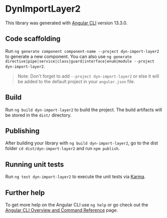 # DynImportLayer2

This library was generated with [Angular CLI](https://github.com/angular/angular-cli) version 13.3.0.

## Code scaffolding

Run `ng generate component component-name --project dyn-import-layer2` to generate a new component. You can also use `ng generate directive|pipe|service|class|guard|interface|enum|module --project dyn-import-layer2`.
> Note: Don't forget to add `--project dyn-import-layer2` or else it will be added to the default project in your `angular.json` file. 

## Build

Run `ng build dyn-import-layer2` to build the project. The build artifacts will be stored in the `dist/` directory.

## Publishing

After building your library with `ng build dyn-import-layer2`, go to the dist folder `cd dist/dyn-import-layer2` and run `npm publish`.

## Running unit tests

Run `ng test dyn-import-layer2` to execute the unit tests via [Karma](https://karma-runner.github.io).

## Further help

To get more help on the Angular CLI use `ng help` or go check out the [Angular CLI Overview and Command Reference](https://angular.io/cli) page.
